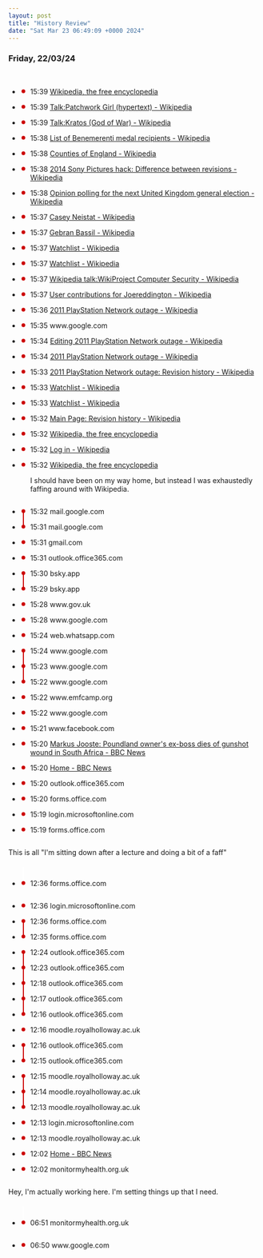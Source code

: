 ```yaml
---
layout: post
title: "History Review"
date: "Sat Mar 23 06:49:09 +0000 2024"
---
```


<style>
Let's look at yesterday's history. 

ul {
list-style: none;
}
ul>li {
/* Most of this from https://dev.to/peterc/how-to-create-joined-bulletpoint-lists-with-css-bbc-news-style-1eem */
  /* You need to turn on relative positioning so the line is placed relative to the item rather than absolutely on the page */
  position: relative;

  /* Use padding to space things out rather than margins as the line would get broken up otherwise */
  margin: 0;
  padding-bottom: 1em;
  padding-left: 20px;
}

ul>li.same:before {
  background-color: #c00;
  width: 2px;
  content: '';
  position: absolute;
  top: -1.7em;
  bottom: 0px;
  left: 5px;
  height:2.4em;
}

ul>li:first-child:before {
  background-color: white;
}

ul>li::after {
  content: '';
  position: absolute;
  background-image: url("data:image/svg+xml,%3Csvg xmlns='http://www.w3.org/2000/svg' aria-hidden='true' viewBox='0 0 32 32' focusable='false'%3E%3Ccircle stroke='none' fill='%23c00' cx='16' cy='16' r='10'%3E%3C/circle%3E%3C/svg%3E");
  background-repeat: no-repeat;
  background-size: contain;
  left: 0;
  top: 2px;
  width: 12px;
  height: 12px;
}



</style>



<H3>Friday, 22/03/24</H3><br>

<ul><li> 15:39 <a href="https://en.wikipedia.org/wiki/Main_Page">Wikipedia, the free encyclopedia</a>
<li> 15:39 <a href="https://en.wikipedia.org/wiki/Talk:Patchwork_Girl_(hypertext)">Talk:Patchwork Girl (hypertext) - Wikipedia</a>
<li> 15:39 <a href="https://en.wikipedia.org/wiki/Talk:Kratos_(God_of_War)">Talk:Kratos (God of War) - Wikipedia</a>
<li> 15:38 <a href="https://en.wikipedia.org/wiki/List_of_Benemerenti_medal_recipients">List of Benemerenti medal recipients - Wikipedia</a>
<li> 15:38 <a href="https://en.wikipedia.org/wiki/Counties_of_England">Counties of England - Wikipedia</a>
<li> 15:38 <a href="https://en.wikipedia.org/w/index.php?title=2014_Sony_Pictures_hack&curid=44732528&diff=1214931414&oldid=1214737556">2014 Sony Pictures hack: Difference between revisions - Wikipedia</a>
<li> 15:38 <a href="https://en.wikipedia.org/wiki/Opinion_polling_for_the_next_United_Kingdom_general_election">Opinion polling for the next United Kingdom general election - Wikipedia</a>
<li> 15:37 <a href="https://en.wikipedia.org/wiki/Casey_Neistat">Casey Neistat - Wikipedia</a>
<li> 15:37 <a href="https://en.wikipedia.org/wiki/Gebran_Bassil">Gebran Bassil - Wikipedia</a>
<li> 15:37 <a href="https://en.wikipedia.org/wiki/Special:Watchlist?hidecategorization=1&hideWikibase=1&limit=250&days=30&enhanced=1&urlversion=2">Watchlist - Wikipedia</a>
<li> 15:37 <a href="https://en.wikipedia.org/wiki/Special:Watchlist">Watchlist - Wikipedia</a>
<li> 15:37 <a href="https://en.wikipedia.org/wiki/Wikipedia_talk:WikiProject_Computer_Security">Wikipedia talk:WikiProject Computer Security - Wikipedia</a>
<li> 15:37 <a href="https://en.wikipedia.org/wiki/Special:Contributions/Joereddington">User contributions for Joereddington - Wikipedia</a>
<li> 15:36 <a href="https://en.wikipedia.org/wiki/2011_PlayStation_Network_outage">2011 PlayStation Network outage - Wikipedia</a>
<li> 15:35 www.google.com
<li> 15:34 <a href="https://en.wikipedia.org/w/index.php?title=2011_PlayStation_Network_outage&action=edit">Editing 2011 PlayStation Network outage - Wikipedia</a>
<li> 15:34 <a href="https://en.wikipedia.org/wiki/2011_PlayStation_Network_outage">2011 PlayStation Network outage - Wikipedia</a>
<li> 15:33 <a href="https://en.wikipedia.org/w/index.php?title=2011_PlayStation_Network_outage&curid=31607666&action=history">2011 PlayStation Network outage: Revision history - Wikipedia</a>
<li> 15:33 <a href="https://en.wikipedia.org/wiki/Special:Watchlist?hidecategorization=1&hideWikibase=1&limit=250&days=30&enhanced=1&urlversion=2">Watchlist - Wikipedia</a>
<li> 15:33 <a href="https://en.wikipedia.org/wiki/Special:Watchlist">Watchlist - Wikipedia</a>
<li> 15:32 <a href="https://en.wikipedia.org/w/index.php?title=Main_Page&action=history">Main Page: Revision history - Wikipedia</a>
<li> 15:32 <a href="https://en.wikipedia.org/wiki/Main_Page">Wikipedia, the free encyclopedia</a>
<li> 15:32 <a href="https://en.wikipedia.org/w/index.php?returnto=Main+Page&title=Special:UserLogin&centralAuthAutologinTried=1&centralAuthError=Not+centrally+logged+in">Log in - Wikipedia</a>
<li> 15:32 <a href="https://en.wikipedia.org/wiki/Main_Page">Wikipedia, the free encyclopedia</a>

I should have been on my way home, but instead I was exhaustedly faffing around with Wikipedia. 


<li> 15:32 mail.google.com
<li class='same'> 15:31 mail.google.com
<li> 15:31 gmail.com
<li> 15:31 outlook.office365.com
<li> 15:30 bsky.app
<li class='same'> 15:29 bsky.app
<li> 15:28 www.gov.uk
<li> 15:28 www.google.com
<li> 15:24 web.whatsapp.com
<li> 15:24 www.google.com
<li class='same'> 15:23 www.google.com
<li class='same'> 15:22 www.google.com
<li> 15:22 www.emfcamp.org
<li> 15:22 www.google.com
<li> 15:21 www.facebook.com
<li> 15:20 <a href="https://www.bbc.co.uk/news/world-africa-68636325">Markus Jooste: Poundland owner's ex-boss dies of gunshot wound in South Africa - BBC News</a>
<li> 15:20 <a href="https://www.bbc.co.uk/news">Home - BBC News</a>
<li> 15:20 outlook.office365.com
<li> 15:20 forms.office.com
<li> 15:19 login.microsoftonline.com
<li> 15:19 forms.office.com
</ul>

This is all "I'm sitting down after a lecture and doing a bit of a faff" 



<br><ul><li class='same'> 12:36 forms.office.com
<li> 12:36 login.microsoftonline.com
<li> 12:36 forms.office.com
<li class='same'> 12:35 forms.office.com
<li> 12:24 outlook.office365.com
<li class='same'> 12:23 outlook.office365.com
<li class='same'> 12:18 outlook.office365.com
<li class='same'> 12:17 outlook.office365.com
<li class='same'> 12:16 outlook.office365.com
<li> 12:16 moodle.royalholloway.ac.uk
<li> 12:16 outlook.office365.com
<li class='same'> 12:15 outlook.office365.com
<li> 12:15 moodle.royalholloway.ac.uk
<li class='same'> 12:14 moodle.royalholloway.ac.uk
<li class='same'> 12:13 moodle.royalholloway.ac.uk
<li> 12:13 login.microsoftonline.com
<li> 12:13 moodle.royalholloway.ac.uk
<li> 12:02 <a href="https://www.bbc.co.uk/news">Home - BBC News</a>
<li> 12:02 monitormyhealth.org.uk
</ul>

Hey, I'm actually working here. I'm setting things up that I need. 

<br><ul><li class='same'> 06:51 monitormyhealth.org.uk
<li> 06:50 www.google.com

